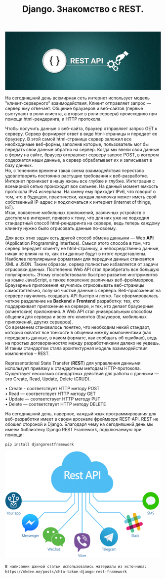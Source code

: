 ﻿---
layout: post
title: Django. Знакомство с REST.
---
![](/image/post-2020-04-12/rest_api.jpg)

На сегодняшний день всемирная сеть интернет использует модель "клиент-серверного" взаимодействия. Клиент отправляет запрос — сервер ему отвечает. Общение браузеров и веб-сайтов (первые выступают в роли клиента, а вторые в роли сервера) происходило при помощи html-рендеринга, и HTTP протокола.  

Чтобы получить данные с веб-сайта, браузер отправляет запрос GET к серверу. Сервер формирует ответ в виде html-страницы и передает ее браузеру. В этой самой html-странице сервер заложил все необходимые веб-формы, заполнив которые, пользователь мог бы передать свои данные обратно на сервер. Когда мы ввели свои данные в форму на сайте, браузер отправляет серверу запрос POST, в котором содержатся наши данные, а сервер обрабатывает их и записывает в базу данных.  
Но, с течением времени такая схема взаимодействия перестала удовлетворять постоянно растущие требования к веб-разработке. Интернет проникает в нашу жизнь все глубже и глубже. Интеграция с всемирной сетью происходит все сильнее. На данный момент емкость протокола IPv4 исчерпана. На смену ему приходит IPv6, что говорит о том, что в будущем, практически, каждая лампочка может иметь свой собственный IP-адрес и подключаться к интернет (internet of things, IoT).  
Итак, появление мобильных приложений, различных устройств с доступом в интернет, привело к тому, что для них уже не подходил стандартный способ html-рендеринга на сервере, ведь теперь каждому клиенту нужно было отрисовать данные по-своему.  

Для всех этих задач есть другой способ обмена данными — Web **API** (Application Programming Interface). Смысл этого способа в том, что сервер передает клиенту не html-страницу, а непосредственно данные, никак не влияя на то, как эти данные будут в итоге представлены. Наиболее популярными форматами для передачи данных становятся XML и JSON. Таким образом, сервер полностью избавляется от задачи отрисовки данных. Постепенно Web API стал приобретать все большую популярность. Этому способствовало быстрое развитие инструментов на языке JavaScript, а также появление различных веб-фреймворков.  
Браузерные приложения научились отрисовывать веб-страницы самостоятельно, получая чистые данные с сервера. Веб-приложения на сервере научились создавать API быстро и легко. Так сформировалась четкое разделение на **Backend** и **Frontend** разработку: тех, кто поддерживает приложение на сервере, и тех, кто делает браузерные (клиентские) приложения. А Web API стал универсальным способом общения для сервера и всех его клиентов (браузеров, мобильных приложений, других серверов).  
Со временем становилось понятно, что необходим некий стандарт, который охватит все тонкости в общении между компонентами (как передавать данные, в каком формате, как сообщать об ошибках), ведь на простых договоренностях между разработчиками далеко не уедешь. И таким стандартом стала архитектурная модель взаимодействия компонентов – REST.  

Representational State Transfer (**REST**) для управления данными использует привязку к стандартным методам HTTP-протокола. Существует несколько стандартных действий для работы с данными — это Create, Read, Update, Delete (CRUD). 
   
• Create - соответствует HTTP методу POST  
• Read — соответствует HTTP методу GET  
• Update — соответствует HTTP методу PUT  
• Delete — соответствует HTTP методу DELETE   
 
На сегодняшний день, наверное, каждый язык программирования для веб-разработки имеет в своем арсенале фреймворк REST-API.
REST не обошел стороной и Django. Благодаря чему на сегодняшний день мы имеем библиотеку Django REST Framework, подключаемую при помощи:  

```python
pip install djangorestframework
```

![](/image/post-2020-04-12/rest.gif)

`В написании данной статьи использовались материалы из источника: https://mkdev.me/posts/chto-takoe-django-rest-framework`















